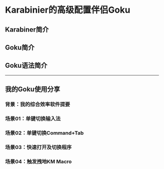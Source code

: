 # Karabinier的高级配置伴侣Goku

## Karabiner简介

## Goku简介

## Goku语法简介

---

## 我的Goku使用分享

### 背景：我的综合效率软件提要

### 场景01：单键切换输入法

### 场景02：单键切换Command+Tab

### 场景03：快速打开及切换程序

### 场景04：触发拽地KM Macro